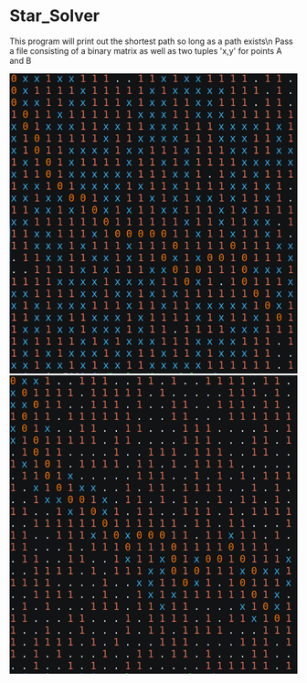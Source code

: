 # Star_Solver

This program will print out the shortest path so long as a path exists\n
Pass a file consisting of a binary matrix as well as two tuples 'x,y' for points A and B

<img src="./Dijkstra_1.png" alt="Dijkstra"/>
<img src="./A_star1.png" alt="A*"/>
